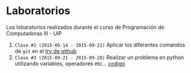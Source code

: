 # Laboratorios
Los lobaratorios realizados durante el curso de Programación de Computadoras III - UIP

1. ```Clase #2 (2015-09-14 - 2015-09-21)``` Aplicar los diferentes comandos de ```git``` en el [try de github](https://try.github.io)
2. ```Clase #3 (2015-09-21 - 2015-09-28)``` Realizar un problema en python utilizando variables, operadores etc... [codigo](https://github.com/jcsena/uip-prog3/blob/master/laboratorios/input.py)
